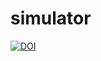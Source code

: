 # simulator


[![DOI](https://zenodo.org/badge/1024899626.svg)](https://doi.org/10.5281/zenodo.16362916)

